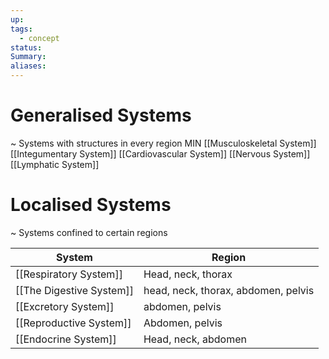 ```yaml
---
up: 
tags:
  - concept
status: 
Summary:
aliases:
---
```

# Generalised Systems
~
Systems with structures in every region MIN
[[Musculoskeletal System]]
[[Integumentary System]]
[[Cardiovascular System]]
[[Nervous System]]
[[Lymphatic System]]
<!--SR:!2025-03-13,3,252-->

# Localised Systems
~
Systems confined to certain regions
<!--SR:!2025-03-14,4,270-->

| System                   | Region                              |
| ------------------------ | ----------------------------------- |
| [[Respiratory System]]   | Head, neck, thorax                  |
| [[The Digestive System]] | head, neck, thorax, abdomen, pelvis |
| [[Excretory System]]     | abdomen, pelvis                     |
| [[Reproductive System]]  | Abdomen, pelvis                     |
| [[Endocrine System]]     | Head, neck, abdomen                 |
